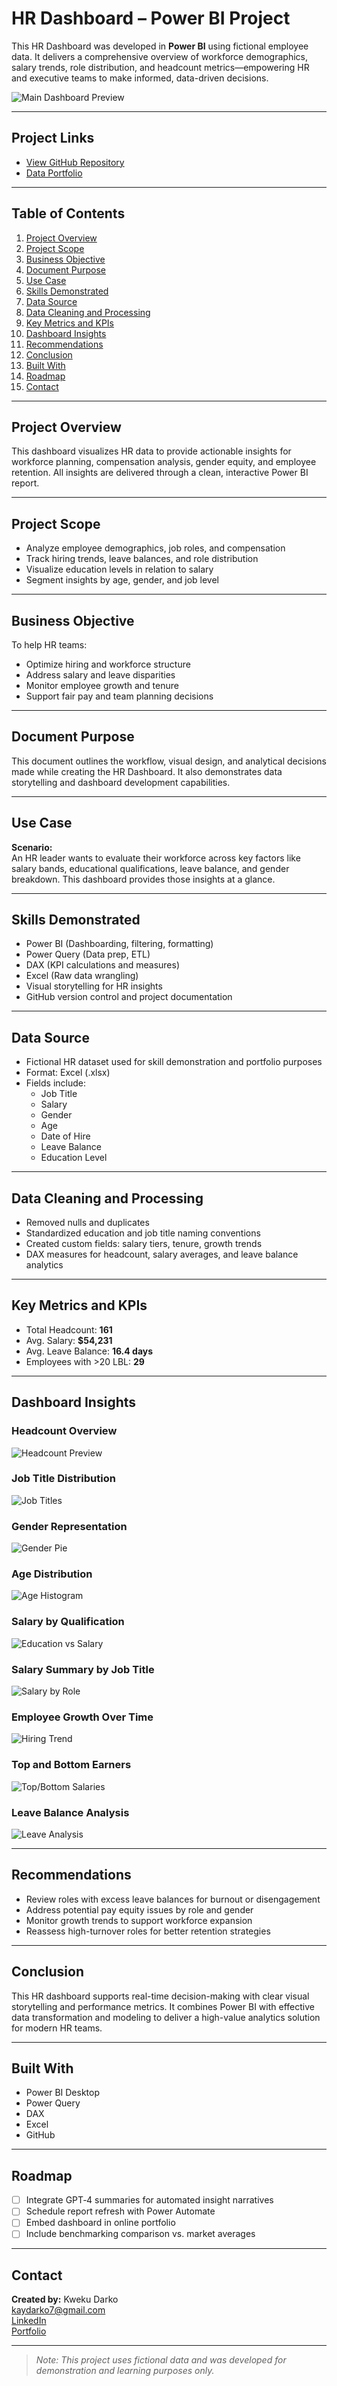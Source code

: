#  HR Dashboard – Power BI Project

This HR Dashboard was developed in **Power BI** using fictional employee data. It delivers a comprehensive overview of workforce demographics, salary trends, role distribution, and headcount metrics—empowering HR and executive teams to make informed, data-driven decisions.

![Main Dashboard Preview](https://github.com/user-attachments/assets/7f40c9ca-eddc-4842-aa5d-bf6f7fd00ac7)

---

##  Project Links
- [ View GitHub Repository](https://github.com/kwekud26/HR-Dashboard-PowerBI)
- [ Data Portfolio](https://www.datascienceportfol.io/kaydarko7)

---

##  Table of Contents
1. [Project Overview](#project-overview)  
2. [Project Scope](#project-scope)  
3. [Business Objective](#business-objective)  
4. [Document Purpose](#document-purpose)  
5. [Use Case](#use-case)  
6. [Skills Demonstrated](#skills-demonstrated)  
7. [Data Source](#data-source)  
8. [Data Cleaning and Processing](#data-cleaning-and-processing)  
9. [Key Metrics and KPIs](#key-metrics-and-kpis)  
10. [Dashboard Insights](#dashboard-insights)  
11. [Recommendations](#recommendations)  
12. [Conclusion](#conclusion)  
13. [Built With](#built-with)  
14. [Roadmap](#roadmap)  
15. [Contact](#contact)  


---

##  Project Overview

This dashboard visualizes HR data to provide actionable insights for workforce planning, compensation analysis, gender equity, and employee retention. All insights are delivered through a clean, interactive Power BI report.

---

##  Project Scope

- Analyze employee demographics, job roles, and compensation  
- Track hiring trends, leave balances, and role distribution  
- Visualize education levels in relation to salary  
- Segment insights by age, gender, and job level  

---

##  Business Objective

To help HR teams:
- Optimize hiring and workforce structure  
- Address salary and leave disparities  
- Monitor employee growth and tenure  
- Support fair pay and team planning decisions

---

##  Document Purpose

This document outlines the workflow, visual design, and analytical decisions made while creating the HR Dashboard. It also demonstrates data storytelling and dashboard development capabilities.

---

##  Use Case

**Scenario:**  
An HR leader wants to evaluate their workforce across key factors like salary bands, educational qualifications, leave balance, and gender breakdown. This dashboard provides those insights at a glance.

---

##  Skills Demonstrated

- Power BI (Dashboarding, filtering, formatting)  
- Power Query (Data prep, ETL)  
- DAX (KPI calculations and measures)  
- Excel (Raw data wrangling)  
- Visual storytelling for HR insights  
- GitHub version control and project documentation  

---

##  Data Source

- Fictional HR dataset used for skill demonstration and portfolio purposes  
- Format: Excel (.xlsx)  
- Fields include:  
  - Job Title  
  - Salary  
  - Gender  
  - Age  
  - Date of Hire  
  - Leave Balance  
  - Education Level  

---

##  Data Cleaning and Processing

- Removed nulls and duplicates  
- Standardized education and job title naming conventions  
- Created custom fields: salary tiers, tenure, growth trends  
- DAX measures for headcount, salary averages, and leave balance analytics

---

##  Key Metrics and KPIs

-  Total Headcount: **161**  
-  Avg. Salary: **$54,231**  
-  Avg. Leave Balance: **16.4 days**  
-  Employees with >20 LBL: **29**

---

##  Dashboard Insights

###  Headcount Overview
![Headcount Preview](https://github.com/user-attachments/assets/c42f1e36-52c8-4410-a75d-383539b56334)

###  Job Title Distribution
![Job Titles](https://github.com/user-attachments/assets/0a2d26e3-d3af-4818-a9d8-171904c981c5)

###  Gender Representation
![Gender Pie](https://github.com/user-attachments/assets/12988bd0-4cf2-462a-a624-ca9f06406e96)

###  Age Distribution
![Age Histogram](https://github.com/user-attachments/assets/6662e157-1dea-411b-96eb-a6c951bc0cb5)

###  Salary by Qualification
![Education vs Salary](https://github.com/user-attachments/assets/6414c2e6-9b7f-466a-95f0-e5414a7bde36)

###  Salary Summary by Job Title
![Salary by Role](https://github.com/user-attachments/assets/4b4693c5-bf76-4ec2-9aea-48557bf8f3b9)

###  Employee Growth Over Time
![Hiring Trend](https://github.com/user-attachments/assets/517946a4-59c5-47d9-8b02-8dc4b46c194b)

###  Top and Bottom Earners
![Top/Bottom Salaries](https://github.com/user-attachments/assets/70f0d36f-ba46-421b-886a-f9a9ff21e0e3)

###  Leave Balance Analysis
![Leave Analysis](https://github.com/user-attachments/assets/cf99d199-5ef1-46a1-8aea-8777e1547226)

---

##  Recommendations

- Review roles with excess leave balances for burnout or disengagement  
- Address potential pay equity issues by role and gender  
- Monitor growth trends to support workforce expansion  
- Reassess high-turnover roles for better retention strategies  

---

##  Conclusion

This HR dashboard supports real-time decision-making with clear visual storytelling and performance metrics. It combines Power BI with effective data transformation and modeling to deliver a high-value analytics solution for modern HR teams.

---

##  Built With

- Power BI Desktop  
- Power Query  
- DAX  
- Excel  
- GitHub  

---

##  Roadmap

- [ ] Integrate GPT‑4 summaries for automated insight narratives  
- [ ] Schedule report refresh with Power Automate  
- [ ] Embed dashboard in online portfolio  
- [ ] Include benchmarking comparison vs. market averages  

---

##  Contact

**Created by:** Kweku Darko  
 kaydarko7@gmail.com  
 [LinkedIn](https://www.linkedin.com/in/kweku-darko-b880b4161)  
 [Portfolio](https://www.datascienceportfol.io/kaydarko7)

---

> _Note: This project uses fictional data and was developed for demonstration and learning purposes only._

